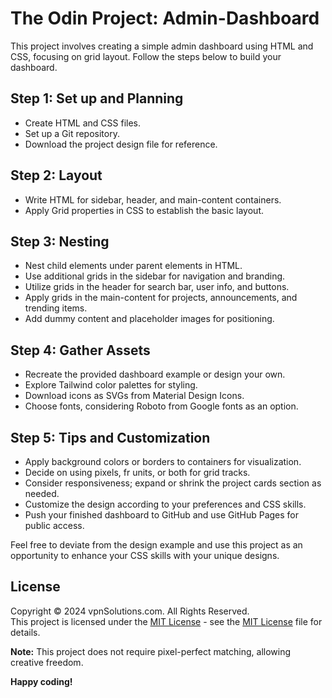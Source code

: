 # The Odin Project: Admin-Dashboard

This project involves creating a simple admin dashboard using HTML and CSS, focusing on grid layout. Follow the steps below to build your dashboard.

## Step 1: Set up and Planning

- Create HTML and CSS files.
- Set up a Git repository.
- Download the project design file for reference.

## Step 2: Layout

- Write HTML for sidebar, header, and main-content containers.
- Apply Grid properties in CSS to establish the basic layout.

## Step 3: Nesting

- Nest child elements under parent elements in HTML.
- Use additional grids in the sidebar for navigation and branding.
- Utilize grids in the header for search bar, user info, and buttons.
- Apply grids in the main-content for projects, announcements, and trending items.
- Add dummy content and placeholder images for positioning.

## Step 4: Gather Assets

- Recreate the provided dashboard example or design your own.
- Explore Tailwind color palettes for styling.
- Download icons as SVGs from Material Design Icons.
- Choose fonts, considering Roboto from Google fonts as an option.

## Step 5: Tips and Customization

- Apply background colors or borders to containers for visualization.
- Decide on using pixels, fr units, or both for grid tracks.
- Consider responsiveness; expand or shrink the project cards section as needed.
- Customize the design according to your preferences and CSS skills.
- Push your finished dashboard to GitHub and use GitHub Pages for public access.

Feel free to deviate from the design example and use this project as an opportunity to enhance your CSS skills with your unique designs.

## License

Copyright &copy; 2024 vpnSolutions.com. All Rights Reserved. <br>
This project is licensed under the [MIT License](License.txt) - see the [MIT License](License.txt) file for details.

**Note:** This project does not require pixel-perfect matching, allowing creative freedom.

**Happy coding!**

